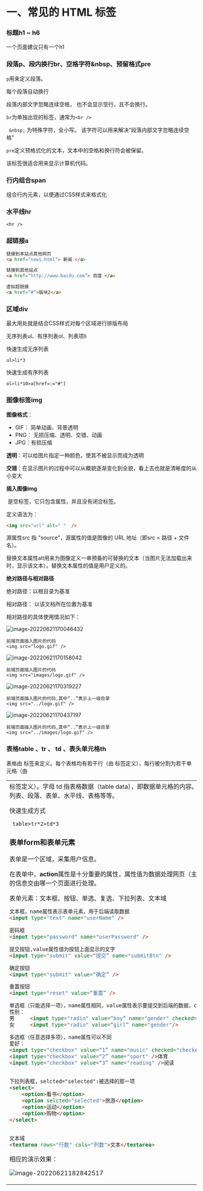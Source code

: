 # 一、常见的 HTML 标签

### 标题h1 ~ h6  

一个页面建议只有一个h1



### 段落p、段内换行br、空格字符&nbsp、预留格式pre

`p`用来定义段落。

每个段落自动换行

段落内部文字忽略连续空格， 也不会显示空行，且不会换行。



`br`为单独出现的标签，通常为`<br />`



 ` &nbsp;`  为特殊字符，全小写。 该字符可以用来解决“段落内部文字忽略连续空格”



`pre`定义预格式化的文本，文本中的空格和换行符会被保留。

该标签很适合用来显示计算机代码。



### 行内组合span

组合行内元素，以便通过CSS样式来格式化



### 水平线hr

`<hr />`



### 超链接a

```html
链接到本站点其他网页
<a href=“news.html”> 新闻 </a>

链接到其他站点
<a href=“http://www.baidu.com”> 百度 </a>

虚拟超链接
<a href=“#”>版块2</a>

```



### 区域div

最大用处就是结合CSS样式对每个区域进行排版布局



无序列表ul、有序列表ol、列表项li

快速生成无序列表

`ul>li*3`

快速生成有序列表

`ol>li*10>a[href=:="#"]`





### 图像标签img

**图像格式**：

- GIF： 简单动画、背景透明
- PNG： 无损压缩、透明、交错、动画
- JPG：有损压缩

**透明**：可以给图片指定一种颜色，使其不被显示而成为透明

**交错**：在显示图片的过程中可以从概貌逐渐变化到全貌，看上去也就是清晰度的从小变大



**插入图像img**

<img> 是空标签，它只包含属性，并且没有闭合标签。

定义语法为：

```html
<img src="url" alt=" "  />
```

源属性src 指 "source"，源属性的值是图像的 URL 地址（即src = 路径 + 文件名）。

替换文本属性alt用来为图像定义一串预备的可替换的文本（当图片无法加载出来时，显示该文本）。替换文本属性的值是用户定义的。



**绝对路径与相对路径**

绝对路径：以根目录为基准

相对路径： 以该文档所在位置为基准



相对路径的具体使用情况如下：

![image-20220621170046432](images/image-20220621170046432.png)



```
前端页面插入图片的代码
<img src="logo.gif" />
```

![image-20220621170158042](images/image-20220621170158042.png)

```
前端页面插入图片的代码
<img src="images/logo.gif" />
```

![image-20220621170319227](images/image-20220621170319227.png)

```
前端页面插入图片的代码,其中“..”表示上一级目录
<img src="../logo.gif" />
```

![image-20220621170437197](images/image-20220621170437197.png)

```
前端页面插入图片的代码,其中“..”表示上一级目录
<img src="../images/logo.gif" />
```







### 表格table 、tr 、 td 、表头单元格th

表格由 <table> 标签来定义。每个表格均有若干行（由 <tr> 标签定义），每行被分割为若干单元格（由 <td> 标签定义）。字母 td 指表格数据（table data），即数据单元格的内容。数据单元格可以包含文本、图片、列表、段落、表单、水平线、表格等等。

快速生成方式

` table>tr*2>td*3`



### 表单form和表单元素

表单是一个区域，采集用户信息。

在表单中，**action**属性是十分重要的属性，属性值为数据处理网页（主要应用于后端处理），表示收集来的信息交由哪一个页面进行处理。



表单元素：文本框、按钮、单选、复选、下拉列表、文本域

```html
文本框，name属性表示表单元素，用于后端读取数据
<input type="text" name="userName" />

密码框
<input type="password" name="userPassword" />

提交按钮,value属性值为按钮上面显示的文字
<input type="submit" value=“提交” name="submitBtn" />

确定按钮
<input type="submit" value=“确定” />

重置按钮
<input type="reset" value=“重置” />

单选框（只能选择一项），name属性相同，value属性表示要提交到后端的数据，checked属性表示该选项是否被默认选中.
性别：
男     <input type="radio" value=“boy” name="gender" checked="checked" />
女     <input type="radio" value=“girl” name="gender"/>

多选框（任意选择多项），name属性可以不同
爱好：
<input type="checkbox" value=“1” name="music" checked="checked" />音乐
<input type="checkbox" value=“2” name="sport" />体育
<input type="checkbox" value=“3” name="reading" />阅读


下拉列表框，selcted="selected":被选择的那一项
<select>
    <option>看书</option>
    <option selcted="selected">旅游</option>
    <option>运动</option>
    <option>购物</option>
</select>


文本域
<textarea rows="行数" cols="列数">文本</textarea>


```



相应的演示效果：

![image-20220621182842517](images/image-20220621182842517.png)

